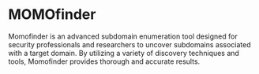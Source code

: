 # MOMOfinder
Momofinder is an advanced subdomain enumeration tool designed for security professionals and researchers to uncover subdomains associated with a target domain. By utilizing a variety of discovery techniques and tools, Momofinder provides thorough and accurate results.
